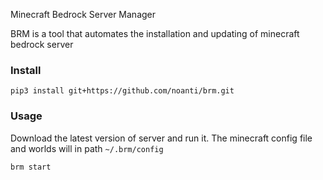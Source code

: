 Minecraft Bedrock Server Manager

BRM is a tool that automates the installation and updating of minecraft bedrock server

### Install
```shell
pip3 install git+https://github.com/noanti/brm.git
```

### Usage
Download the latest version of server and run it. The minecraft config file and worlds will in path `~/.brm/config`
```shell
brm start
```

